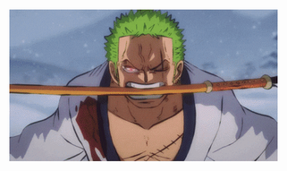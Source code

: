  &nbsp;  &nbsp;  &nbsp;  &nbsp; &nbsp; &nbsp; &nbsp; &nbsp;&nbsp;  &nbsp;  &nbsp;  &nbsp; &nbsp; &nbsp; &nbsp; &nbsp;&nbsp;  &nbsp;  &nbsp; &nbsp;  &nbsp;  ![](https://github.com/Ashil7/Ashil7/blob/main/zoro.gif)
